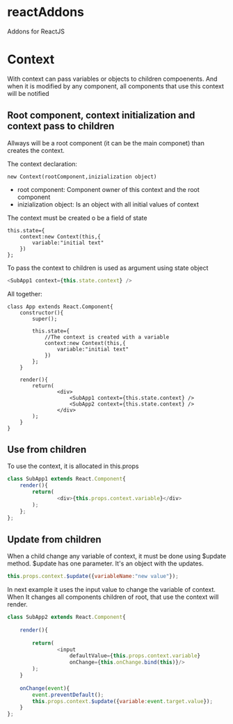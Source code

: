 # reactAddons
Addons for ReactJS

# Context

With context can pass variables or objects to children compoenents. And when it 
is modified by any component, all components that use this context will be notified

## Root component, context initialization and context pass to children

Allways will be a root component (it can be the main componet) than creates the context. 

The context declaration:
```javacript
new Context(rootComponent,inizialization object)
```

* root component: Component owner of this context and the root component 
* inizialization object: Is an object with all initial values of context


The context must be created o be a field of state

```javacript
this.state={
    context:new Context(this,{
        variable:"initial text"
    })
};
```

To pass the context to children is used as argument using state object

```javascript
<SubApp1 context={this.state.context} />
```

All together:

```javacript
class App extends React.Component{
    constructor(){
        super();
        
        this.state={
            //The context is created with a variable
            context:new Context(this,{
                variable:"initial text"
            })
        };
    }
   
    render(){
        return(
                <div>
                    <SubApp1 context={this.state.context} />
                    <SubApp2 context={this.state.context} />
                </div>
        );
    }
}
```

## Use from children

To use the context, it is allocated in this.props

```javascript
class SubApp1 extends React.Component{
    render(){
        return(
                <div>{this.props.context.variable}</div>
        );
    };
};
```

## Update from children

When a child change any variable of context, it must be done using $update method. 
$update has one parameter. It's an object with the updates.

```javascript
this.props.context.$update({variableName:"new value"});
```

In next example it uses the input value to change the variable of context. 
When It changes all components children of root, that use the context will render.

```javascript
class SubApp2 extends React.Component{
    
    render(){
        
        return(
                <input 
                    defaultValue={this.props.context.variable} 
                    onChange={this.onChange.bind(this)}/>
        );
    }
    
    onChange(event){
        event.preventDefault();
        this.props.context.$update({variable:event.target.value});
    }
};
```